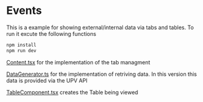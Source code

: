 # Events
This is a example for showing external/internal data via tabs and tables.
To run it excute the following functions
```bash
npm install
npm run dev
```
[Content.tsx](src/Content.tsx) for the implementation of the tab managment

[DataGenerator.ts](src/DataGenerator.ts) for the implementation of retriving data. In this version this data is provided via the UPV API

[TableComponent.tsx](src/TableComponent.tsx) creates the Table being viewed
